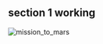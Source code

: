 
##  section 1 working

![mission_to_mars](https://user-images.githubusercontent.com/82190357/134472127-253ebcc7-081b-4600-8376-55c236490246.png)
